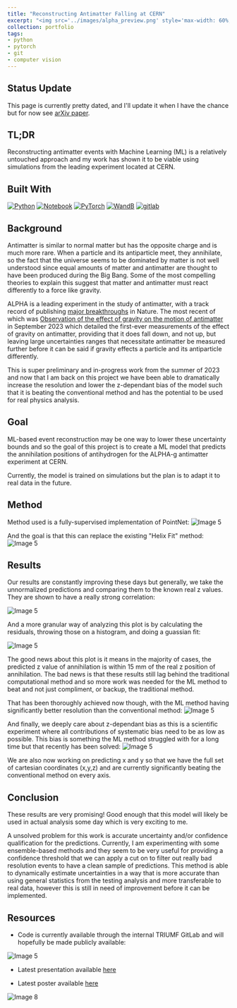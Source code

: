 ```yaml
---
title: "Reconstructing Antimatter Falling at CERN"
excerpt: "<img src='../images/alpha_preview.png' style='max-width: 60%; display: inline-block;'>"
collection: portfolio
tags:
- python
- pytorch
- git
- computer vision
---
```

## Status Update
This page is currently pretty dated, and I'll update it when I have the chance but for now see [arXiv paper](https://arxiv.org/abs/2412.00961). 

## TL;DR
Reconstructing antimatter events with Machine Learning (ML) is a relatively untouched approach and my work has shown it to be viable using simulations from the leading experiment located at CERN.

## Built With

[![Python][python]][python-url]
[![Notebook][notebook]][notebook-url] 
[![PyTorch][pytorch]][pytorch-url]
[![WandB][wandb]][wandb-url]
[![gitlab][gitlab]][gitlab-url]

[gitlab]: https://img.shields.io/badge/gitlab-%23181717.svg?style=for-the-badge&logo=gitlab&logoColor=white
[gitlab-url]: https://about.gitlab.com/

[python]: https://img.shields.io/badge/Python-3776AB?style=for-the-badge&logo=python&logoColor=white
[python-url]: https://www.python.org/

[notebook]: https://img.shields.io/badge/Made%20with-Jupyter-orange?style=for-the-badge&logo=Jupyter
[notebook-url]: https://jupyter.org/

[wandb]: https://img.shields.io/badge/Weights_&_Biases-FFBE00?style=for-the-badge&logo=WeightsAndBiases&logoColor=white
[wandb-url]: https://wandb.ai/site

[pytorch]: https://img.shields.io/badge/PyTorch-%23EE4C2C.svg?style=for-the-badge&logo=PyTorch&logoColor=white
[pytorch-url]: https://pytorch.org/


[vscode]: https://img.shields.io/badge/Visual%20Studio%20Code-0078d7.svg?style=for-the-badge&logo=visual-studio-code&logoColor=white
[vscode-url]: https://code.visualstudio.com/

## Background
Antimatter is similar to normal matter but has the opposite charge and is much more rare. When a particle and its antiparticle meet, they annihilate, so the fact that the universe seems to be dominated by matter is not well understood since equal amounts of matter and antimatter are thought to have been produced during the Big Bang. Some of the most compelling theories to explain this suggest that matter and antimatter must react differently to a force like gravity. 

ALPHA is a leading experiment in the study of antimatter, with a track record of publishing [major breakthroughs](https://alpha.web.cern.ch/publications) in Nature. The most recent of which was [Observation of the effect of gravity on the motion of antimatter](https://www.nature.com/articles/s41586-023-06527-1) in September 2023 which detailed the first-ever measurements of the effect of gravity on antimatter, providing that it does fall down, and not up, but leaving large uncertainties ranges that necessitate antimatter be measured further before it can be said if gravity effects a particle and its antiparticle differently. 

This is super preliminary and in-progress work from the summer of 2023 and now that I am back on this project we have been able to dramatically increase the resolution and lower the z-dependant bias of the model such that it is beating the conventional method and has the potential to be used for real physics analysis. 

## Goal

ML-based event reconstruction may be one way to lower these uncertainty bounds and so the goal of this project is to create a ML model that predicts the annihilation positions of antihydrogen for the ALPHA-g antimatter experiment at CERN.

Currently, the model is trained on simulations but the plan is to adapt it to real data in the future.

## Method
Method used is a fully-supervised implementation of PointNet:
<img src="../../images/alpha_method.png" alt="Image 5" style="max-width: 100%; display: inline-block;">

And the goal is that this can replace the existing "Helix Fit" method:
<img src="../../images/alpha_helix.png" alt="Image 5" style="max-width: 100%; display: inline-block;">

## Results
Our results are constantly improving these days but generally, we take the unnormalized predictions and comparing them to the known real z values. They are shown to have a really strong correlation:

<img src="../../images/valid_compare.png" alt="Image 5" style="max-width: 70%; display: inline-block;">

And a more granular way of analyzing this plot is by calculating the residuals, throwing those on a histogram, and doing a guassian fit:

<img src="../../images/valid_residuals.png" alt="Image 5" style="max-width: 70%; display: inline-block;">

The good news about this plot is it means in the majority of cases, the predicted z value of annihilation is within 15 mm of the real z position of annihilation. The bad news is that these results still lag behind the traditional computational method and so more work was needed for the ML method to beat and not just compliment, or backup, the traditional method. 

That has been thoroughly achieved now though, with the ML method having significantly better resolution than the conventional method:
<img src="../../images/alpha_res.png" alt="Image 5" style="max-width: 100%; display: inline-block;">

And finally, we deeply care about z-dependant bias as this is a scientific experiment where all contributions of systematic bias need to be as low as possible. This bias is something the ML method struggled with for a long time but that recently has been solved:
<img src="../../images/alpha_bias.png" alt="Image 5" style="max-width: 100%; display: inline-block;">

We are also now working on predicting x and y so that we have the full set of cartesian coordinates (x,y,z) and are currently significantly beating the conventional method on every axis.  

## Conclusion 

These results are very promising! Good enough that this model will likely be used in actual analysis some day which is very exciting to me. 

A unsolved problem for this work is accurate uncertainty and/or confidence qualification for the predictions. Currently, I am experimenting with some ensemble-based methods and they seem to be very useful for providing a confidence threshold that we can apply a cut on to filter out really bad resolution events to have a clean sample of predictions. This method is able to dynamically estimate uncertainties in a way that is more accurate than using general statistics from the testing analysis and more transferable to real data, however this is still in need of improvement before it can be implemented. 


## Resources

- Code is currently available through the internal TRIUMF GitLab and will hopefully be made publicly available:

<img src="../../images/gitlab.png" alt="Image 5" style="max-width: 100%; display: inline-block;">

- Latest presentation available [here](https://indico.cern.ch/event/1316311/contributions/5844349/)

- Latest poster available [here](https://indico.triumf.ca/event/509/contributions/5908/)

<img src="../../images/sci_week_poster.png" alt="Image 8" style="max-width: 80%; display: inline-block;">
